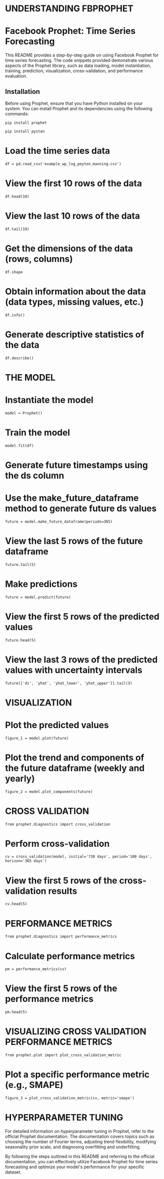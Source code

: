 # UNDERSTANDING FBPROPHET

# Facebook Prophet: Time Series Forecasting

This README provides a step-by-step guide on using Facebook Prophet for time series forecasting. The code snippets provided demonstrate various aspects of the Prophet library, such as data loading, model instantiation, training, prediction, visualization, cross-validation, and performance evaluation.

## Installation

Before using Prophet, ensure that you have Python installed on your system. You can install Prophet and its dependencies using the following commands:

`pip install prophet`

`pip install pystan`


# Load the time series data
`df = pd.read_csv('example_wp_log_peyton_manning.csv')`

# View the first 10 rows of the data
`df.head(10)`

# View the last 10 rows of the data
`df.tail(10)`

# Get the dimensions of the data (rows, columns)
`df.shape`

# Obtain information about the data (data types, missing values, etc.)
`df.info()`

# Generate descriptive statistics of the data
`df.describe()`

# THE MODEL

# Instantiate the model
`model = Prophet()`

# Train the model
`model.fit(df)`

# Generate future timestamps using the ds column
# Use the make_future_dataframe method to generate future ds values
`future = model.make_future_dataframe(periods=365)`

# View the last 5 rows of the future dataframe
`future.tail(5)`

# Make predictions
`future = model.predict(future)`

# View the first 5 rows of the predicted values
`future.head(5)`

# View the last 3 rows of the predicted values with uncertainty intervals
`future[['ds', 'yhat', 'yhat_lower', 'yhat_upper']].tail(3)`

# VISUALIZATION

# Plot the predicted values
`figure_1 = model.plot(future)`

# Plot the trend and components of the future dataframe (weekly and yearly)
`figure_2 = model.plot_components(future)`

# CROSS VALIDATION

`from prophet.diagnostics import cross_validation`

# Perform cross-validation
`cv = cross_validation(model, initial='730 days', period='180 days', horizon='365 days')`

# View the first 5 rows of the cross-validation results
`cv.head(5)`

# PERFORMANCE METRICS

`from prophet.diagnostics import performance_metrics`

# Calculate performance metrics
`pm = performance_metrics(cv)`

# View the first 5 rows of the performance metrics
`pm.head(5)`

# VISUALIZING CROSS VALIDATION PERFORMANCE METRICS

`from prophet.plot import plot_cross_validation_metric`

# Plot a specific performance metric (e.g., SMAPE)
`figure_3 = plot_cross_validation_metric(cv, metric='smape')`

# HYPERPARAMETER TUNING

For detailed information on hyperparameter tuning in Prophet, refer to the official Prophet documentation. The documentation covers topics such as choosing the number of Fourier terms, adjusting trend flexibility, modifying seasonality prior scale, and diagnosing overfitting and underfitting.

By following the steps outlined in this README and referring to the official documentation, you can effectively utilize Facebook Prophet for time series forecasting and optimize your model's performance for your specific dataset.

